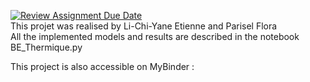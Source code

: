 [![Review Assignment Due Date](https://classroom.github.com/assets/deadline-readme-button-24ddc0f5d75046c5622901739e7c5dd533143b0c8e959d652212380cedb1ea36.svg)](https://classroom.github.com/a/DMXliQ2x)   
This projet was realised by Li-Chi-Yane Etienne and Parisel Flora  
All the implemented models and results are described in the notebook BE_Thermique.py  

This project is also accessible on MyBinder : 
